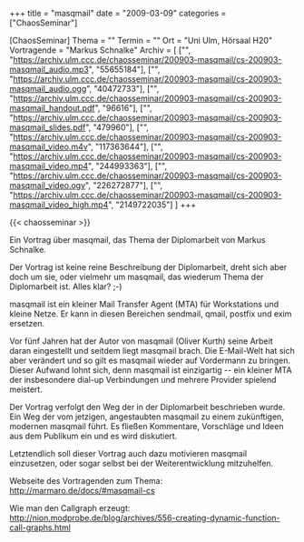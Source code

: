 +++
title = "masqmail"
date = "2009-03-09"
categories = ["ChaosSeminar"]

[ChaosSeminar]
Thema = ""
Termin = ""
Ort = "Uni Ulm, Hörsaal H20"
Vortragende = "Markus Schnalke"
Archiv = [
	["", "https://archiv.ulm.ccc.de/chaosseminar/200903-masqmail/cs-200903-masqmail_audio.mp3", "55655184"],
	["", "https://archiv.ulm.ccc.de/chaosseminar/200903-masqmail/cs-200903-masqmail_audio.ogg", "40472733"],
	["", "https://archiv.ulm.ccc.de/chaosseminar/200903-masqmail/cs-200903-masqmail_handout.pdf", "96616"],
	["", "https://archiv.ulm.ccc.de/chaosseminar/200903-masqmail/cs-200903-masqmail_slides.pdf", "479960"],
	["", "https://archiv.ulm.ccc.de/chaosseminar/200903-masqmail/cs-200903-masqmail_video.m4v", "117363644"],
	["", "https://archiv.ulm.ccc.de/chaosseminar/200903-masqmail/cs-200903-masqmail_video.mp4", "244993363"],
	["", "https://archiv.ulm.ccc.de/chaosseminar/200903-masqmail/cs-200903-masqmail_video.ogv", "226272877"],
	["", "https://archiv.ulm.ccc.de/chaosseminar/200903-masqmail/cs-200903-masqmail_video_high.mp4", "2149722035"]
	]
+++

{{< chaosseminar >}}

Ein Vortrag über masqmail, das Thema der Diplomarbeit von Markus Schnalke.

Der Vortrag ist keine reine Beschreibung der Diplomarbeit, dreht sich aber doch um sie,
oder vielmehr um masqmail, das wiederum Thema der Diplomarbeit ist. Alles klar? ;-)

masqmail ist ein kleiner Mail Transfer Agent (MTA) für Workstations und kleine Netze. Er
kann in diesen Bereichen sendmail, qmail, postfix und exim ersetzen.

Vor fünf Jahren hat der Autor von masqmail (Oliver Kurth) seine Arbeit daran eingestellt
und seitdem liegt masqmail brach. Die E-Mail-Welt hat sich aber verändert und so gilt es
masqmail wieder auf Vordermann zu bringen. Dieser Aufwand lohnt sich, denn masqmail ist
einzigartig -- ein kleiner MTA der insbesondere dial-up Verbindungen und mehrere
Provider spielend meistert.

Der Vortrag verfolgt den Weg der in der Diplomarbeit beschrieben wurde. Ein Weg der vom
jetzigen, angestaubten masqmail zu einem zukünftigen, modernen masqmail führt. Es
fließen Kommentare, Vorschläge und Ideen aus dem Publikum ein und es wird diskutiert.

Letztendlich soll dieser Vortrag auch dazu motivieren masqmail einzusetzen, oder sogar
selbst bei der Weiterentwicklung mitzuhelfen.

Webseite des Vortragenden zum Thema: http://marmaro.de/docs/#masqmail-cs

Wie man den Callgraph erzeugt:
http://nion.modprobe.de/blog/archives/556-creating-dynamic-function-call-graphs.html
